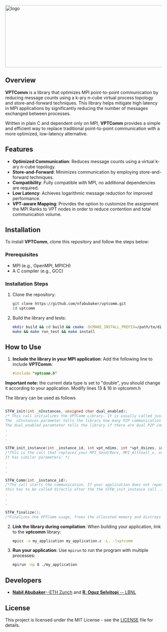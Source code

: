 <img src="https://drive.google.com/uc?export=view&id=1nF7gGV1YjqOp6mV7twIcH0_ES-KLd3TX" alt="logo" width="600" height="200">

## Overview

**VPTComm** is a library that optimizes MPI point-to-point communication by reducing message counts using a k-ary n-cube virtual process topology and store-and-forward techniques. This library helps mitigate high latency in MPI applications by significantly reducing the number of messages exchanged between processes.

Written in plain C and dependent only on MPI, **VPTComm** provides a simple and efficient way to replace traditional point-to-point communication with a more optimized, low-latency alternative.

## Features

- **Optimized Communication**: Reduces message counts using a virtual k-ary n-cube topology.
- **Store-and-Forward**: Minimizes communication by employing store-and-forward techniques.
- **Compatibility**: Fully compatible with MPI, no additional dependencies are required.
- **Low Latency**: Achieves logarithmic message reduction for improved performance.
- **VPT-aware Mapping**: Provides the option to customize the assignment the MPI Ranks to VPT nodes in order to reduce contention and total communication volume.

## Installation

To install **VPTComm**, clone this repository and follow the steps below:

### Prerequisites

- MPI (e.g., OpenMPI, MPICH)
- A C compiler (e.g., GCC)

### Installation Steps

1. Clone the repository:
    ```bash
    git clone https://github.com/nfabubaker/vptcomm.git
    cd vptcomm
    ```

2. Build the library and tests:
    ```bash
    mkdir build && cd build && cmake -DCMAKE_INSTALL_PREFIX=/path/to/dir ..
    make && make run_test && make install
    ```

## How to Use

1. **Include the library in your MPI application**:
    Add the following line to include **VPTComm**:
    ```c
    #include "vptcomm.h"
    ```
**Important note:** the current data type is set to "double", you should change it according to your application. Modify lines 13 & 16 in vptcomm.h

The library can be used as follows
```c

STFW_init(int _nInstances, unsigned char dual_enabled);
/* This call initializes the VPTComm Library. It is usually called just after MPI_Init in your application.
The _nInstances parameter tells the library how many P2P communication instances you would like to call in your application.
The dual_enabled paramteter tells the library if there are dual P2P communication calls (such as in an Expand/Reduce scenario)*/
.
.
.

STFW_init_instance(int _instance_id, int vpt_ndims, int *vpt_dsizes, int npsend, int *sendlist, int nprecv, int *recvlist, int *ssend, vptcomm_real_t **sendp, int *srecv, vptcomm_real_t **recvp, int *topomap);
/*This is the call that replaces your MPI_Send/Recv, MPI_Alltoall_v, or MPI_Neighbor_alltoallv calls.
It has similar parameters: */
.
.
.

STFW_Comm(int _instance_id);
/*The call starts the communication. If your application does not repeast the P2P communication more than once,
this has to be called directly after the the STFW_init_instance call. If your application repeats the P2P communication pattern (even if the data change), then the STFW_init_instance can be called once, and the STFW_Comm can be called inside the repetition loop.*/
.
.
.

STFW_finalize();
/*Finalizes the VPTComm usage, frees the allocated memory and distroys all relevant structs*/
```


2. **Link the library during compilation**:
    When building your application, link to the **vptcomm** library:
    ```bash
    mpicc -o my_application my_application.c -L. -lvptcomm
    ```

3. **Run your application**:
    Use `mpirun` to run the program with multiple processes:
    ```bash
    mpirun -np 8 ./my_application
    ```


## Developers

- [**Nabil Abubaker**--ETH Zurich](https://github.com/nfabubaker) and [**R. Oguz Selvitopi** -- LBNL](https://github.com/roguzsel)

## License

This project is licensed under the MIT License - see the [LICENSE](LICENSE) file for details.
